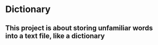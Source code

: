 # Dictionary

## This project is about storing unfamiliar words into a text file, like a dictionary
